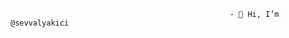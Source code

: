                                                      - 👋 Hi, I’m @sevvalyakici
                                                     


<!---
sevvalyakici/sevvalyakici is a ✨ special ✨ repository because its `README.md` (this file) appears on your GitHub profile.
You can click the Preview link to take a look at your changes.
--->
